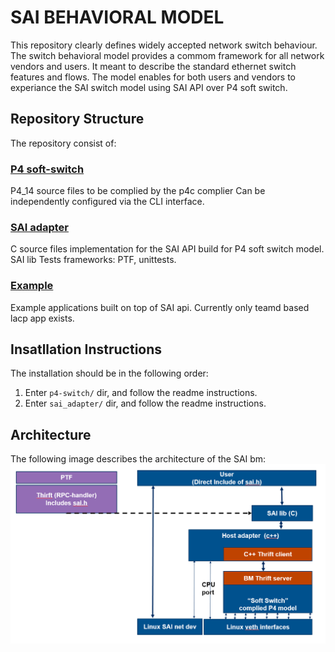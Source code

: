 # SAI BEHAVIORAL MODEL
This repository clearly defines widely accepted network switch behaviour.
The switch behavioral model provides a commom framework for all network vendors and users.
It meant to describe the standard ethernet switch features and flows.
The model enables for both users and vendors to experiance the SAI switch model using SAI API over P4 soft switch.

## Repository Structure
The repository consist of:

### [P4 soft-switch](/p4-switch/)
P4_14 source files to be complied by the p4c complier 
Can be independently configured via the CLI interface.
### [SAI adapter](/sai_adapter/)
C source files implementation for the SAI API build for P4 soft switch model.
SAI lib
Tests frameworks: PTF, unittests.
### [Example](/example/)
Example applications built on top of SAI api. Currently only teamd based lacp app exists.

## Insatllation Instructions
The installation should be in the following order:
1) Enter `p4-switch/` dir, and follow the readme instructions.
2) Enter `sai_adapter/` dir, and follow the readme instructions.

## Architecture
The following image describes the architecture of the SAI bm:
![](docs/sai_p4_bm_arch.png)
